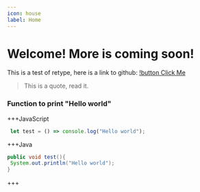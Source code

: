 ```yaml
---
icon: house
label: Home
---
```


Welcome! More is coming soon! 
=============================

This is a test of retype, here is a link to github: [!button Click Me](https://github.com/KingRA24/KingRA24.github.io)

>This is a quote, read it.

### Function to print "Hello world"
+++JavaScript
```js # 
 let test = () => console.log("Hello world");
 ```
 +++Java
 ```java #
 public void test(){
  System.out.println("Hello world");
 }
 ```
 +++
